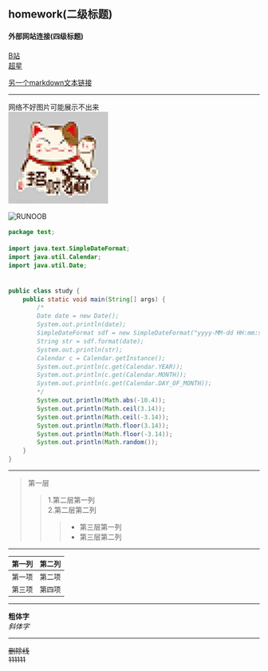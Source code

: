 ## homework(二级标题)
#### 外部网站连接(四级标题)
[B站](https://www.bilibili.com/)  
[超星](http://i.mooc.chaoxing.com/)

[另一个markdown文本链接](https://github.com/YARNELLL/homework/blob/main/README.md)
***
网络不好图片可能展示不出来  
![a 图片](./picture/1.png)

![RUNOOB](http://static.runoob.com/images/runoob-logo.png)

```Java
package test;

import java.text.SimpleDateFormat;
import java.util.Calendar;
import java.util.Date;


public class study {
	public static void main(String[] args) {
		/*
		Date date = new Date();
		System.out.println(date);
		SimpleDateFormat sdf = new SimpleDateFormat("yyyy-MM-dd HH:mm:ss");
		String str = sdf.format(date);
		System.out.println(str);
		Calendar c = Calendar.getInstance();
		System.out.println(c.get(Calendar.YEAR));
		System.out.println(c.get(Calendar.MONTH));
		System.out.println(c.get(Calendar.DAY_OF_MONTH));
		*/
		System.out.println(Math.abs(-10.4));
		System.out.println(Math.ceil(3.14));
		System.out.println(Math.ceil(-3.14));
		System.out.println(Math.floor(3.14));
		System.out.println(Math.floor(-3.14));
		System.out.println(Math.random());
	}
}
```
***
>第一层
>>1.第二层第一列  
>>2.第二层第二列
>>>+ 第三层第一列  
>>>+ 第三层第二列
***
| 第一列 | 第二列 |
| :---:  | :---: |
| 第一项 | 第二项 |
| 第三项 | 第四项 |
***
**粗体字**  
*斜体字*
***
~~删除线~~  
~~111111~~
